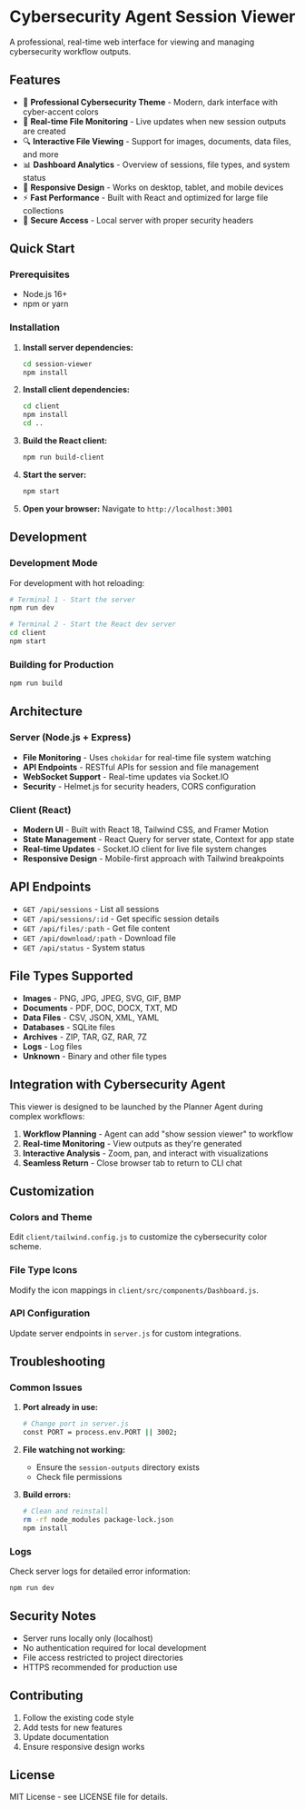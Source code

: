# Cybersecurity Agent Session Viewer

A professional, real-time web interface for viewing and managing cybersecurity workflow outputs.

## Features

- 🎨 **Professional Cybersecurity Theme** - Modern, dark interface with cyber-accent colors
- 📁 **Real-time File Monitoring** - Live updates when new session outputs are created
- 🔍 **Interactive File Viewing** - Support for images, documents, data files, and more
- 📊 **Dashboard Analytics** - Overview of sessions, file types, and system status
- 📱 **Responsive Design** - Works on desktop, tablet, and mobile devices
- ⚡ **Fast Performance** - Built with React and optimized for large file collections
- 🔐 **Secure Access** - Local server with proper security headers

## Quick Start

### Prerequisites

- Node.js 16+ 
- npm or yarn

### Installation

1. **Install server dependencies:**
   ```bash
   cd session-viewer
   npm install
   ```

2. **Install client dependencies:**
   ```bash
   cd client
   npm install
   cd ..
   ```

3. **Build the React client:**
   ```bash
   npm run build-client
   ```

4. **Start the server:**
   ```bash
   npm start
   ```

5. **Open your browser:**
   Navigate to `http://localhost:3001`

## Development

### Development Mode

For development with hot reloading:

```bash
# Terminal 1 - Start the server
npm run dev

# Terminal 2 - Start the React dev server
cd client
npm start
```

### Building for Production

```bash
npm run build
```

## Architecture

### Server (Node.js + Express)
- **File Monitoring** - Uses `chokidar` for real-time file system watching
- **API Endpoints** - RESTful APIs for session and file management
- **WebSocket Support** - Real-time updates via Socket.IO
- **Security** - Helmet.js for security headers, CORS configuration

### Client (React)
- **Modern UI** - Built with React 18, Tailwind CSS, and Framer Motion
- **State Management** - React Query for server state, Context for app state
- **Real-time Updates** - Socket.IO client for live file system changes
- **Responsive Design** - Mobile-first approach with Tailwind breakpoints

## API Endpoints

- `GET /api/sessions` - List all sessions
- `GET /api/sessions/:id` - Get specific session details
- `GET /api/files/:path` - Get file content
- `GET /api/download/:path` - Download file
- `GET /api/status` - System status

## File Types Supported

- **Images** - PNG, JPG, JPEG, SVG, GIF, BMP
- **Documents** - PDF, DOC, DOCX, TXT, MD
- **Data Files** - CSV, JSON, XML, YAML
- **Databases** - SQLite files
- **Archives** - ZIP, TAR, GZ, RAR, 7Z
- **Logs** - Log files
- **Unknown** - Binary and other file types

## Integration with Cybersecurity Agent

This viewer is designed to be launched by the Planner Agent during complex workflows:

1. **Workflow Planning** - Agent can add "show session viewer" to workflow
2. **Real-time Monitoring** - View outputs as they're generated
3. **Interactive Analysis** - Zoom, pan, and interact with visualizations
4. **Seamless Return** - Close browser tab to return to CLI chat

## Customization

### Colors and Theme
Edit `client/tailwind.config.js` to customize the cybersecurity color scheme.

### File Type Icons
Modify the icon mappings in `client/src/components/Dashboard.js`.

### API Configuration
Update server endpoints in `server.js` for custom integrations.

## Troubleshooting

### Common Issues

1. **Port already in use:**
   ```bash
   # Change port in server.js
   const PORT = process.env.PORT || 3002;
   ```

2. **File watching not working:**
   - Ensure the `session-outputs` directory exists
   - Check file permissions

3. **Build errors:**
   ```bash
   # Clean and reinstall
   rm -rf node_modules package-lock.json
   npm install
   ```

### Logs

Check server logs for detailed error information:
```bash
npm run dev
```

## Security Notes

- Server runs locally only (localhost)
- No authentication required for local development
- File access restricted to project directories
- HTTPS recommended for production use

## Contributing

1. Follow the existing code style
2. Add tests for new features
3. Update documentation
4. Ensure responsive design works

## License

MIT License - see LICENSE file for details.
